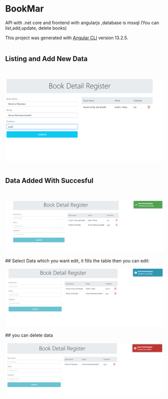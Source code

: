 # BookMar
API with .net core and frontend with angularjs ,database is mssql (You can list,add,update, delete books)

This project was generated with [Angular CLI](https://github.com/angular/angular-cli) version 13.2.5.
<br/>
<br/>
## Listing and Add New Data
<br/>
<br/>
<img src="ReadMeImages/1.PNG">
<br/>
<br/>

## Data Added With Succesful
<br/>
<br/>
<img src="ReadMeImages/2.PNG">
<br/>
<br/>
## Select Data which you want edit, it fills the table then you can edit: 
<br/>
<br/>
<img src="ReadMeImages/3.PNG">
<br/>
<br/>
## you can delete data
<br/>
<br/>
<img src="ReadMeImages/4.PNG">
<br/>
<br/>
